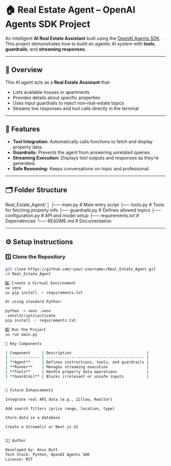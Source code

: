 # 🏠 Real Estate Agent – OpenAI Agents SDK Project

An intelligent **AI Real Estate Assistant** built using the [OpenAI Agents SDK](https://openai.github.io/openai-agents-python/).  
This project demonstrates how to build an agentic AI system with **tools**, **guardrails**, and **streaming responses**.

---

## 🚀 Overview

This AI agent acts as a **Real Estate Assistant** that:
- Lists available houses or apartments  
- Provides details about specific properties  
- Uses input guardrails to reject non–real-estate topics  
- Streams live responses and tool calls directly in the terminal  

---

## 🧠 Features

- **Tool Integration:** Automatically calls functions to fetch and display property data.  
- **Guardrails:** Prevents the agent from answering unrelated queries.  
- **Streaming Execution:** Displays tool outputs and responses as they’re generated.  
- **Safe Reasoning:** Keeps conversations on-topic and professional.  

---

## 🗂️ Folder Structure

Real_Estate_Agent/
│
├── main.py # Main entry script
├── tools.py # Tools for fetching property info
├── guardrails.py # Defines allowed topics
├── configuration.py # API and model setup
├── requirements.txt # Dependencies
└── README.md # Documentation


---

## ⚙️ Setup Instructions

### 1️⃣ Clone the Repository
```bash
git clone https://github.com/<your-username>/Real_Estate_Agent.git
cd Real_Estate_Agent

2️⃣ Create a Virtual Environment
uv venv
uv pip install -r requirements.txt

Or using standard Python:

python -m venv .venv
.venv\Scripts\activate
pip install -r requirements.txt

3️⃣ Run the Project
uv run main.py

🧱 Key Components

| Component     | Description                                 |
| ------------- | ------------------------------------------- |
| **Agent**     | Defines instructions, tools, and guardrails |
| **Runner**    | Manages streaming execution                 |
| **Tools**     | Handle property data operations             |
| **Guardrail** | Blocks irrelevant or unsafe inputs          |


🧩 Future Enhancements

Integrate real API data (e.g., Zillow, Realtor)

Add search filters (price range, location, type)

Store data in a database

Create a Streamlit or Next.js UI


🧑‍💻 Author

Developed by: Anus Butt
Tech Stack: Python, OpenAI Agents SDK
License: MIT